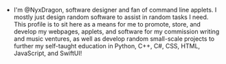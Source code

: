 - I'm @NyxDragon, software designer and fan of command line applets. I mostly just design random software to assist in random tasks I need. This profile is to sit here as a means for me to promote, store, and develop my webpages, applets, and software for my commission writing and music ventures, as well as develop random small-scale projects to further my self-taught education in Python, C++, C#, CSS, HTML, JavaScript, and SwiftUI!

<!---
NyxDragon/NyxDragon is a ✨ special ✨ repository because its `README.md` (this file) appears on your GitHub profile.
You can click the Preview link to take a look at your changes.
--->
